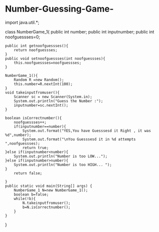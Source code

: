 # Number-Guessing-Game-
import java.util.*;

class NumberGame_1{
    public int number;
    public int inputnumber;
    public int noofguessses=0;

    public int getnoofguessses(){
        return noofguessses;
    }
    public void setnoofguessses(int noofguessses){
        this.noofguessses=noofguessses;
    }

    NumberGame_1(){
        Random R =new Random();
        this.number=R.nextInt(100);
    }
    void takeinputfromuser(){
        Scanner sc = new Scanner(System.in);
        System.out.println("Guess the Number :");
        inputnumber=sc.nextInt();
    }

    boolean isCorrectnumber(){
        noofguessses++;
        if(inputnumber==number){
            System.out.format("YES,You have Guesssesd it Right , it was %d",number);
            System.out.format("\nYou Guesssesd it in %d attempts ",noofguessses);
            return true;
    }else if(inputnumber<number){
        System.out.println("Number is too LOW...");
    }else if(inputnumber>number){
        System.out.println("Number is too HIGH... ");
    }
        return false;
    
    }
    public static void main(String[] args) {
        NumberGame_1 N=new NumberGame_1();
        boolean b=false;
        while(!b){
            N.takeinputfromuser();
            b=N.isCorrectnumber();
        }
    }


}
